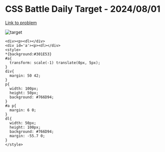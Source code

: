 # CSS Battle Daily Target - 2024/08/01

[Link to problem](https://cssbattle.dev/play/CQQbSxYOzC3GHPUA8FKS)

![target](https://firebasestorage.googleapis.com/v0/b/cssbattleapp.appspot.com/o/user%2Fe6YbeBahWNPT7VpE2rE2p85byxa2%2Ftargets%2Ftarget_HiiHEOA.png?alt=media)


```
<div><p><dl></div>
<div id='a'><p><dl></div>
<style>
*{background:#301E53}
#a{
  transform: scale(-1) translate(0px, 5px);
}
div{
  margin: 50 42;
}
p{
  width: 100px;
  height: 50px;
  background: #766D94;
}
#a p{
  margin: 6 0;
}
dl{
  width: 50px;
  height: 100px;
  background: #766D94;
  margin: -55.7 0;
}
</style>
```

